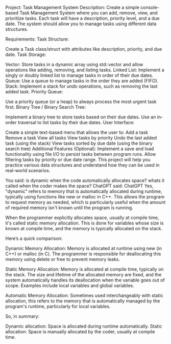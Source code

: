 Project: Task Management System
Description:
Create a simple console-based Task Management System where you can add, remove, view, and prioritize tasks. Each task will have a description, priority level, and a due date. The system should allow you to manage tasks using different data structures.

Requirements:
Task Structure:

Create a Task class/struct with attributes like description, priority, and due date.
Task Storage:

Vector: Store tasks in a dynamic array using std::vector and allow operations like adding, removing, and listing tasks.
Linked List: Implement a singly or doubly linked list to manage tasks in order of their due dates.
Queue: Use a queue to manage tasks in the order they are added (FIFO).
Stack: Implement a stack for undo operations, such as removing the last added task.
Priority Queue:

Use a priority queue (or a heap) to always process the most urgent task first.
Binary Tree / Binary Search Tree:

Implement a binary tree to store tasks based on their due dates. Use an in-order traversal to list tasks by their due dates.
User Interface:

Create a simple text-based menu that allows the user to:
Add a task
Remove a task
View all tasks
View tasks by priority
Undo the last added task (using the stack)
View tasks sorted by due date (using the binary search tree)
Additional Features (Optional):
Implement a save and load functionality using file I/O to persist tasks between program runs.
Allow filtering tasks by priority or due date range.
This project will help you practice various data structures and understand how they can be used in real-world scenarios.

You said:
is dynamic when the code automatically allocates space? whats it called when the coder makes the space?
ChatGPT said:
ChatGPT
Yes, "dynamic" refers to memory that is automatically allocated during runtime, typically using functions like new or malloc in C++. This allows the program to request memory as needed, which is particularly useful when the amount of required memory isn't known until the program is running.

When the programmer explicitly allocates space, usually at compile time, it's called static memory allocation. This is done for variables whose size is known at compile time, and the memory is typically allocated on the stack.

Here’s a quick comparison:

Dynamic Memory Allocation: Memory is allocated at runtime using new (in C++) or malloc (in C). The programmer is responsible for deallocating this memory using delete or free to prevent memory leaks.

Static Memory Allocation: Memory is allocated at compile time, typically on the stack. The size and lifetime of the allocated memory are fixed, and the system automatically handles its deallocation when the variable goes out of scope. Examples include local variables and global variables.

Automatic Memory Allocation: Sometimes used interchangeably with static allocation, this refers to the memory that is automatically managed by the program's runtime, particularly for local variables.

So, in summary:

Dynamic allocation: Space is allocated during runtime automatically.
Static allocation: Space is manually allocated by the coder, usually at compile time.